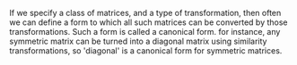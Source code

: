 If we specify a class of matrices, and a type of transformation, then
often we can define a form to which all such matrices can be converted
by those transformations. Such a form is called a canonical form. for
instance, any symmetric matrix can be turned into a diagonal matrix
using similarity transformations, so 'diagonal' is a canonical form for
symmetric matrices.

